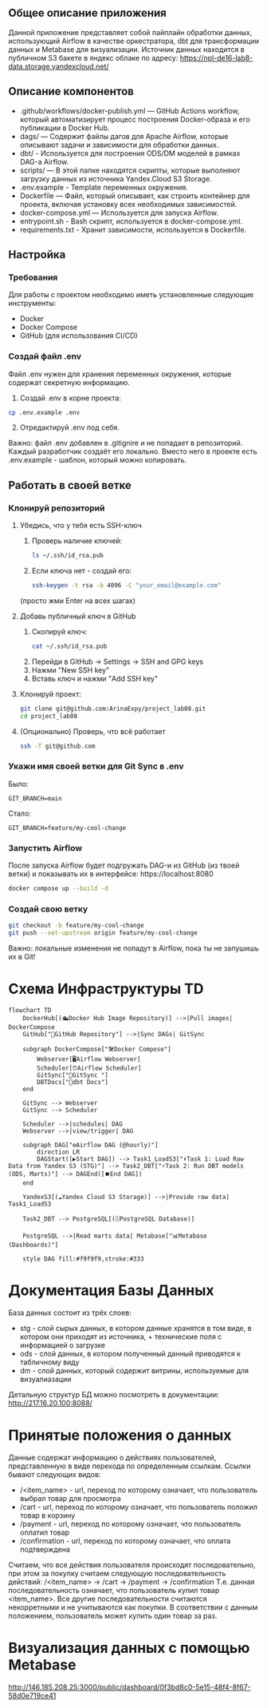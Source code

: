 ## Общее описание приложения

Данной приложение представляет собой пайплайн обработки данных, использующий Airflow в качестве оркестратора, dbt для трансформации данных и Metabase для визуализации.
Источник данных находится в публичном S3 бакете в яндекс облаке по адресу: https://npl-de16-lab8-data.storage.yandexcloud.net/


## Описание компонентов

- .github/workflows/docker-publish.yml — GitHub Actions workflow, который автоматизирует процесс построения Docker-образа и его публикации в Docker Hub.
- dags/ — Содержит файлы дагов для Apache Airflow, которые описывают задачи и зависимости для обработки данных.
- dbt/ - Используется для построения ODS/DM моделей в рамках DAG-а Airflow.
- scripts/ — В этой папке находятся скрипты, которые выполняют загрузку данных из источника Yandex.Cloud S3 Storage.
- .env.example - Template переменных окружения.
- Dockerfile — Файл, который описывает, как строить контейнер для проекта, включая установку всех необходимых зависимостей.
- docker-compose.yml — Используется для запуска Airflow.
- entrypoint.sh - Bash скрипт, используется в docker-compose.yml.
- requirements.txt - Хранит зависимости, используется в Dockerfile.


## Настройка

### Требования

Для работы с проектом необходимо иметь установленные следующие инструменты:

- Docker
- Docker Compose
- GitHub (для использования CI/CD)

### Создай файл .env
Файл .env нужен для хранения переменных окружения, которые содержат секретную информацию.
1. Создай .env в корне проекта:
```bash
cp .env.example .env
```
2. Отредактируй .env под себя.

Важно: файл .env добавлен в .gitignire и не попадает в репозиторий. Каждый разработчик создаёт его локально. Вместо него в проекте есть .env.example - шаблон, который можно копировать.

## Работать в своей ветке

### Клонируй репозиторий

1. Убедись, что у тебя есть SSH-ключ
    1. Проверь наличие ключей:
        ```bash
        ls ~/.ssh/id_rsa.pub
        ```
    2. Если ключа нет - создай его:
        ```bash
        ssh-keygen -t rsa -b 4096 -C "your_email@example.com"
        ```
    (просто жми Enter на всех шагах)

2. Добавь публичный ключ в GitHub
    1. Скопируй ключ:
        ```bash
        cat ~/.ssh/id_rsa.pub
        ```
    2. Перейди в GitHub -> Settings -> SSH and GPG keys
    3. Нажми "New SSH key"
    4. Вставь ключ и нажми "Add SSH key"
3. Клонируй проект:
    ```bash
    git clone git@github.com:ArinaExpy/project_lab08.git
    cd project_lab08
    ```
4. (Опционально) Проверь, что всё работает
    ```bash
    ssh -T git@github.com
    ```

### Укажи имя своей ветки для Git Sync в .env
Было:
```
GIT_BRANCH=main
```
Стало:
```
GIT_BRANCH=feature/my-cool-change
```

### Запустить Airflow
После запуска Airflow будет подгружать DAG-и из GitHub (из твоей ветки) и показывать их в интерфейсе: https://localhost:8080
```bash
docker compose up --build -d
```

### Создай свою ветку
```bash
git checkout -b feature/my-cool-change
git push --set-upstream origin feature/my-cool-change
```
Важно: локальные изменения не попадут в Airflow, пока ты не запушишь их в Git!

# Схема Инфраструктуры TD

```mermaid
flowchart TD
    DockerHub[(🛳️Docker Hub Image Repository)] -->|Pull images| DockerCompose
    GitHub["📂GitHub Repository"] -->|Sync DAGs| GitSync

    subgraph DockerCompose["🛠️Docker Compose"]
        Webserver[🖥️Airflow Webserver]
        Scheduler[⏰Airflow Scheduler]
        GitSync["🔄GitSync "]
        DBTDocs["📄dbt Docs"]
    end

    GitSync --> Webserver
    GitSync --> Scheduler

    Scheduler -->|schedules| DAG
    Webserver -->|view/trigger| DAG

    subgraph DAG["⚙️Airflow DAG (@hourly)"]
        direction LR
        DAGStart([▶️Start DAG]) --> Task1_LoadS3["⬇️Task 1: Load Raw Data from Yandex S3 (STG)"] --> Task2_DBT["⚡Task 2: Run DBT models (ODS, Marts)"] --> DAGEnd([⏹️End DAG])
    end

    YandexS3[(☁️Yandex Cloud S3 Storage)] -->|Provide raw data| Task1_LoadS3

    Task2_DBT --> PostgreSQL[(🗄️PostgreSQL Database)]

    PostgreSQL -->|Read marts data| Metabase["📊Metabase (Dashboards)"]

    style DAG fill:#f9f9f9,stroke:#333
```

# Документация Базы Данных 

База данных состоит из трёх слоев:
- stg - слой сырых данных, в котором данные хранятся в том виде, в котором они приходят из источника, + технические поля с информацией о загрузке 
- ods - слой данных, в котором полученный данный приводятся к табличному виду
- dm - слой данных, который содержит витрины, используемые для визуалиазации

Детальную структур БД можно посмотреть в документации:
http://217.16.20.100:8088/


# Принятые положения о данных

Данные содержат информацию о действиях пользователей, представленную в виде перехода по определенным ссылкам.
Ссылки бывают следующих видов:
- /<item_name> - url, переход по которому означает, что пользователь выбрал товар для просмотра
- /cart - url, переход по которому означает, что пользователь положил товар в корзину
- /payment - url, переход по которому означает, что пользователь оплатил товар 
- /confirmation - url, переход по которому означает, что оплата подтверждена

Считаем, что все действия пользователя происходят последовательно, при этом за покупку считаем следующую последовательность действий: 
/<item_name> -> /cart -> /payment -> /confirmation
Т.е. данная последовательность означает, что пользователь купил товар <item_name>. Все другие последовательности считаются некорретными и не учитываются как покупки.
В соответствии с данным положением, пользователь может купить один товар за раз.

# Визуализация данных с помощью Metabase

http://146.185.208.25:3000/public/dashboard/0f3bd8c0-5e15-48f4-8f67-58d0e719ce41

